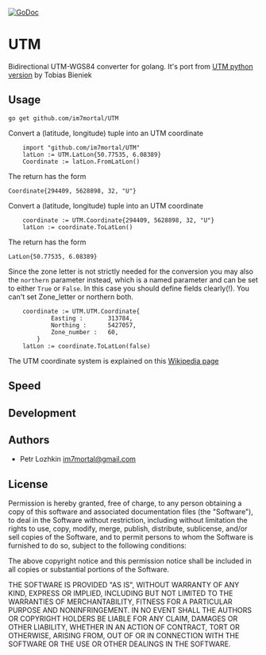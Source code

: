 [![GoDoc](https://godoc.org/github.com/im7mortal/UTM?status.svg)](https://godoc.org/github.com/im7mortal/UTM)

UTM
===

Bidirectional UTM-WGS84 converter for golang. It's port from [UTM python version](https://pypi.python.org/pypi/utm) by Tobias Bieniek

Usage
-----

	go get github.com/im7mortal/UTM

Convert a (latitude, longitude) tuple into an UTM coordinate

```
	import "github.com/im7mortal/UTM"
	latLon := UTM.LatLon{50.77535, 6.08389}
	Coordinate := latLon.FromLatLon()
```
The return has the form

	Coordinate{294409, 5628898, 32, "U"}

Convert a (latitude, longitude) tuple into an UTM coordinate

```
	coordinate := UTM.Coordinate{294409, 5628898, 32, "U"}
	latLon := coordinate.ToLatLon()
```
The return has the form

	LatLon{50.77535, 6.08389}
	

Since the zone letter is not strictly needed for the conversion you may also
the ``northern`` parameter instead, which is a named parameter and can be set
to either ``True`` or ``False``. In this case you should define fields clearly(!).
You can't set Zone_letter or northern both.

```
	coordinate := UTM.UTM.Coordinate{
			Easting :		313784,
			Northing :		5427057,
			Zone_number :	60,
		}
	latLon := coordinate.ToLatLon(false)
```

The UTM coordinate system is explained on this [Wikipedia page](https://en.wikipedia.org/wiki/Universal_Transverse_Mercator_coordinate_system)

Speed
-----

Development
-----------

Authors
-------

* Petr Lozhkin <im7mortal@gmail.com>

License
-------

Permission is hereby granted, free of charge, to any person obtaining a copy of this software and associated documentation files (the "Software"), to deal in the Software without restriction, including without limitation the rights to use, copy, modify, merge, publish, distribute, sublicense, and/or sell copies of the Software, and to permit persons to whom the Software is furnished to do so, subject to the following conditions:

The above copyright notice and this permission notice shall be included in all copies or substantial portions of the Software.

THE SOFTWARE IS PROVIDED "AS IS", WITHOUT WARRANTY OF ANY KIND, EXPRESS OR IMPLIED, INCLUDING BUT NOT LIMITED TO THE WARRANTIES OF MERCHANTABILITY, FITNESS FOR A PARTICULAR PURPOSE AND NONINFRINGEMENT. IN NO EVENT SHALL THE AUTHORS OR COPYRIGHT HOLDERS BE LIABLE FOR ANY CLAIM, DAMAGES OR OTHER LIABILITY, WHETHER IN AN ACTION OF CONTRACT, TORT OR OTHERWISE, ARISING FROM, OUT OF OR IN CONNECTION WITH THE SOFTWARE OR THE USE OR OTHER DEALINGS IN THE SOFTWARE.
